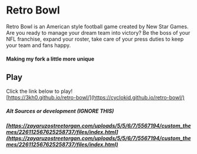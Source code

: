 # Retro Bowl
Retro Bowl is an American style football game created by New Star Games. Are you ready to manage your dream team into victory? Be the boss of your NFL franchise, expand your roster, take care of your press duties to keep your team and fans happy.

#### Making my fork a little more unique

## Play 

Click the link below to play!<br>
[https://3kh0.github.io/retro-bowl/](https://cyclokid.github.io/retro-bowl/)

##### Alt Sources or development (IGNORE THIS)

##### [https://zayaruzostreetorgan.com/uploads/5/5/6/7/5567194/custom_themes/226112567625258737/files/index.html](https://zayaruzostreetorgan.com/uploads/5/5/6/7/5567194/custom_themes/226112567625258737/files/index.html)
